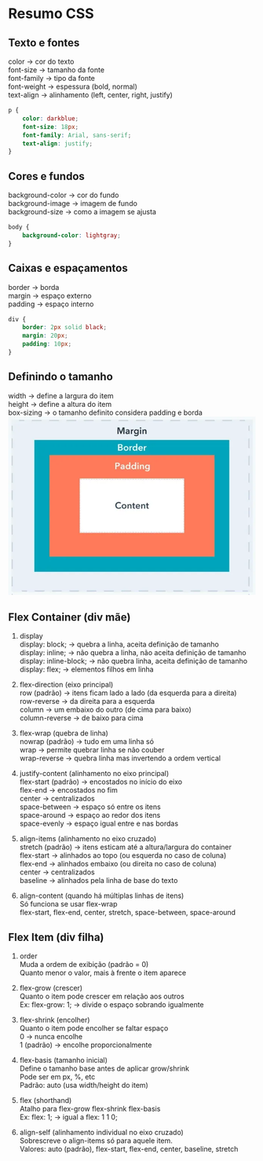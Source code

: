 # Resumo CSS
## Texto e fontes
color → cor do texto\
font-size → tamanho da fonte\
font-family → tipo da fonte\
font-weight → espessura (bold, normal)\
text-align → alinhamento (left, center, right, justify)
```css
p {
    color: darkblue;
    font-size: 18px;
    font-family: Arial, sans-serif;
    text-align: justify;
}
```

## Cores e fundos
background-color → cor do fundo\
background-image → imagem de fundo\
background-size → como a imagem se ajusta
```css
body {
    background-color: lightgray;
}
```

## Caixas e espaçamentos
border → borda\
margin → espaço externo\
padding → espaço interno
```css
div {
    border: 2px solid black;
    margin: 20px;
    padding: 10px;
}
```

## Definindo o tamanho
width → define a largura do item\
height → define a altura do item\
box-sizing → o tamanho definito considera padding e borda\
![Box Model](./resumo-box-model.webp)

## Flex Container (div mãe)
1. display\
display: block; → quebra a linha, aceita definição de tamanho\
display: inline; → não quebra a linha, não aceita definição de tamanho\
display: inline-block; → não quebra linha, aceita definição de tamanho\
display: flex; → elementos filhos em linha

2. flex-direction (eixo principal)\
row (padrão) → itens ficam lado a lado (da esquerda para a direita)\
row-reverse → da direita para a esquerda\
column → um embaixo do outro (de cima para baixo)\
column-reverse → de baixo para cima

3. flex-wrap (quebra de linha)\
nowrap (padrão) → tudo em uma linha só\
wrap → permite quebrar linha se não couber\
wrap-reverse → quebra linha mas invertendo a ordem vertical

4. justify-content (alinhamento no eixo principal)\
flex-start (padrão) → encostados no início do eixo\
flex-end → encostados no fim\
center → centralizados\
space-between → espaço só entre os itens\
space-around → espaço ao redor dos itens\
space-evenly → espaço igual entre e nas bordas

5. align-items (alinhamento no eixo cruzado)\
stretch (padrão) → itens esticam até a altura/largura do container\
flex-start → alinhados ao topo (ou esquerda no caso de coluna)\
flex-end → alinhados embaixo (ou direita no caso de coluna)\
center → centralizados\
baseline → alinhados pela linha de base do texto

6. align-content (quando há múltiplas linhas de itens)\
Só funciona se usar flex-wrap\
flex-start, flex-end, center, stretch, space-between, space-around

## Flex Item (div filha)
1. order\
Muda a ordem de exibição (padrão = 0)\
Quanto menor o valor, mais à frente o item aparece

2. flex-grow (crescer)\
Quanto o item pode crescer em relação aos outros\
Ex: flex-grow: 1; → divide o espaço sobrando igualmente

3. flex-shrink (encolher)\
Quanto o item pode encolher se faltar espaço\
0 → nunca encolhe\
1 (padrão) → encolhe proporcionalmente

4. flex-basis (tamanho inicial)\
Define o tamanho base antes de aplicar grow/shrink\
Pode ser em px, %, etc\
Padrão: auto (usa width/height do item)

5. flex (shorthand)\
Atalho para flex-grow flex-shrink flex-basis\
Ex: flex: 1; → igual a flex: 1 1 0;

6. align-self (alinhamento individual no eixo cruzado)\
Sobrescreve o align-items só para aquele item.\
Valores: auto (padrão), flex-start, flex-end, center, baseline, stretch
